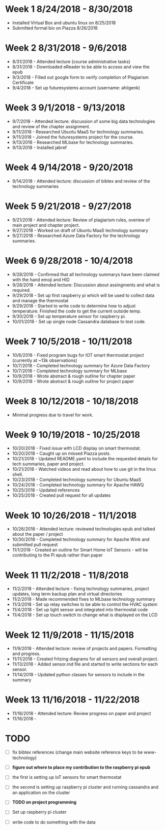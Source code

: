 Week 1 8/24/2018 - 8/30/2018
============================

* Installed Virtual Box and ubuntu linux on 8/25/2018
* Submitted formal bio on Piazza 8/26/2018

Week 2 8/31/2018 - 9/6/2018
===========================

* 8/31/2018 - Attended lecture (course administrative tasks) 
* 8/31/2018 - Downloaded eReader to be able to access and view the epub
* 9/3/2018 - Filled out google form to verify completion of Plagiarism Certificate
* 9/4/2018 - Set up futuresystems account (username: ahilgenk)

Week 3 9/1/2018 - 9/13/2018
===========================

* 9/7/2018 - Attended lecture: discussion of some big data technologies and review of the chapter assignment.
* 9/11/2018 - Researched Ubuntu MaaS for technology summaries.
* 9/11/2018 - Joined the futuresystems project for the course.
* 9/13/2018 - Researched MLbase for technology summaries.
* 9/13/2018 - Installed jabref

Week 4 9/14/2018 - 9/20/2018
============================

* 9/14/2018 - Attended lecture: discussion of bibtex and review of the technology summaries

Week 5 9/21/2018 - 9/27/2018
============================

* 9/21/2018 - Attended lecture:  Review of plagiarism rules, overiew of main project and chapter project.
* 9/27/2018 - Worked on draft of Ubuntu MaaS technology summary
* 9/27/2018 - Researched Azure Data Factory for the technology summaries.

Week 6 9/28/2018 - 10/4/2018
============================

* 9/28/2018 - Confirmed that all technology summarys have been claimed with the hand emoji and HID
* 9/28/2018 - Attended lecture: Discussion about assingments and what is required.
* 9/29/2018 - Set up first raspberry pi which will be used to collect data and manage the thermostat
* 9/29/2018 - Started to write code to determine how to adjust temperature.  Finished the code to get the current outside temp.
* 9/30/2018 - Set up temperature sensor for raspberry pi.
* 10/01/2018 - Set up single node Cassandra database to test code. 

Week 7 10/5/2018 - 10/11/2018
=============================

* 10/6/2018 - Fixed program bugs for IOT smart thermostat project (currently at ~13k observations)
* 10/7/2018 - Completed technology summary for Azure Data Factory
* 10/7/2018 - Completed technology summary for MLbase
* 10/9/2018 - Wrote abstract & rough outline for chapter paper
* 10/9/2018 - Wrote abstract & rough outline for project paper

Week 8 10/12/2018 - 10/18/2018
==============================

* Minimal progress due to travel for work.

Week 9 10/19/2018 - 10/25/2018
==============================

* 10/20/2018 - Fixed issue with LCD display on smart thermostat.
* 10/20/2018 - Caught up on missed Piazza posts.
* 10/21/2018 - Updated README.yaml to include the requested details for tech summaries, paper and project.
* 10/21/2018 - Watched videos and read about how to use git in the linux shell.
* 10/23/2018 - Completed technology summary for Ubuntu MaaS
* 10/24/2018 - Completed technology summary for Apache HAWQ
* 10/25/2018 - Updated references
* 10/25/2018 - Created pull request for all updates

Week 10 10/26/2018 - 11/1/2018
==============================

 * 10/26/2018 - Attended lecture: reviewed technologies epub and talked about the paper / project
 * 10/30/2018 - Completed technology summary for Apache Wink and submitted pull request
 * 11/1/2018 - Created an outline for Smart Home IoT Sensors - will be contributing to the Pi epub rather than paper
  
Week 11 11/2/2018 - 11/8/2018
=============================

 * 11/2/2018 - Attended lecture - fixing technology summaries, project updates, long term backup plan and virtual directories
 * 11/2/2018 - Made recommended fixes to MLbase technology summary
 * 11/3/2018 - Set up relay switches to be able to control the HVAC system
 * 11/4/2018 - Set up light sensor and integrated into thermostat code
 * 11/4/2018 - Set up touch switch to change what is displayed on the LCD
 
Week 12 11/9/2018 - 11/15/2018
==============================

  * 11/9/2018 - Attended lecture: review of projects and papers.  Formatting and progress.
  * 11/11/2018 - Created fritzing diagrams for all sensors and overall project.
  * 11/13/2018 - Added sensor.md file and started to write sections for each sensor.
  * 11/14/2018 - Updated python classes for sensors to include in the summary

Week 13 11/16/2018 - 11/22/2018
===============================

  * 11/16/2018 - Attended lecture:  Review progress on paper and project
  * 11/16/2018 - 
 
 
# TODO

 - [ ] fix bibtex references (change main website reference keys to be www-technology)
 - [ ] **figure out where to place my contribution to the raspberry pi epub**
  - [ ] the first is setting up IoT sensors for smart thermostat
  - [ ] the second is setting up raspberry pi cluster and running cassandra and an application on the cluster
 - [ ] **TODO on project programming**
  - [ ] Set up raspberry pi cluster
  - [ ] write code to do something with the data
  

